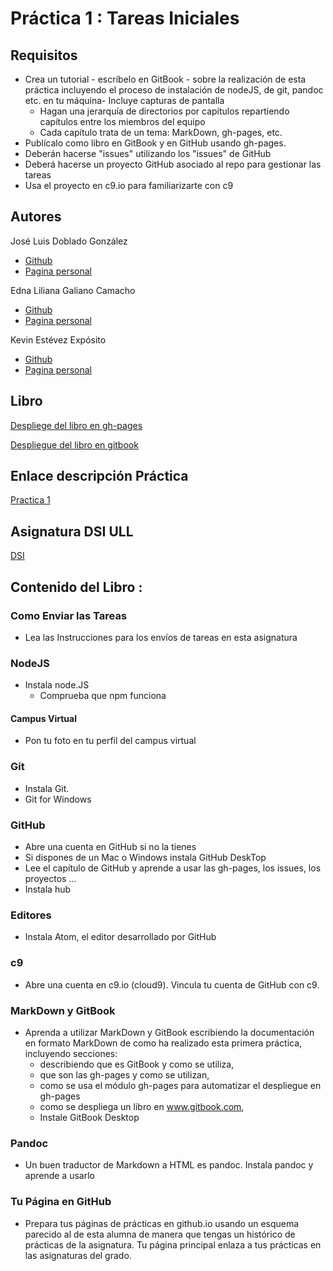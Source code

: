 # Práctica 1 : Tareas Iniciales



## Requisitos

* Crea un tutorial - escríbelo en GitBook - sobre la realización de esta práctica incluyendo el proceso de instalación de nodeJS, de git, pandoc etc. en tu máquina- Incluye capturas de pantalla
    * Hagan una jerarquía de directorios por capítulos repartiendo capítulos entre los miembros del equipo
    * Cada capítulo trata de un tema: MarkDown, gh-pages, etc.
* Publícalo como libro en GitBook y en GitHub usando gh-pages.
* Deberán hacerse "issues" utilizando los "issues" de GitHub
* Deberá hacerse un proyecto GitHub asociado al repo para gestionar las tareas
* Usa el proyecto en c9.io para familiarizarte con c9


## Autores

José Luis Doblado González  
* [Github](https://github.com/alu0100767001)
* [Pagina personal](https://alu0100767001.github.io/dsi-joseluis/)


Edna Liliana Galiano Camacho  
* [Github](https://github.com/ednagc)
* [Pagina personal](https://ednagc.github.io/edna-galiano/)

Kevin Estévez Expósito  
* [Github](https://github.com/alu0100821390)
* [Pagina personal](http://alu0100821390.github.io)


## Libro 

[Despliege del libro en gh-pages](https://ull-esit-dsi-1617.github.io/tareas-iniciales-kevin-edna-joseluis/)

[Despliegue del libro en gitbook](https://ednagc.gitbooks.io/tareas-iniciales-kevin-edna-joseluis/)

## Enlace descripción Práctica

[Practica 1](https://casianorodriguezleon.gitbooks.io/ull-esit-1617/practicas/practicatareasiniciales.html)

## Asignatura DSI ULL 

[DSI](https://campusvirtual.ull.es/1617/course/view.php?id=1136)

## Contenido del Libro : 


### Como Enviar las Tareas

- Lea las Instrucciones para los envíos de tareas en esta asignatura

### NodeJS

- Instala node.JS
    - Comprueba que npm funciona

#### Campus Virtual

- Pon tu foto en tu perfil del campus virtual

### Git

- Instala Git.
- Git for Windows

### GitHub

- Abre una cuenta en GitHub si no la tienes
- Si dispones de un Mac o Windows instala GitHub DeskTop
- Lee el capítulo de GitHub y aprende a usar las gh-pages, los issues, los proyectos ...
- Instala hub

### Editores

- Instala Atom, el editor desarrollado por GitHub

### c9

- Abre una cuenta en c9.io (cloud9). Vincula tu cuenta de GitHub con c9.

### MarkDown y GitBook

- Aprenda a utilizar MarkDown y GitBook escribiendo la documentación en formato MarkDown de como ha realizado esta primera práctica, incluyendo secciones:
    - describiendo que es GitBook y como se utiliza,
    - que son las gh-pages y como se utilizan,
    - como se usa el módulo gh-pages para automatizar el despliegue en gh-pages
    - como se despliega un libro en www.gitbook.com,
    - Instale GitBook Desktop

### Pandoc

- Un buen traductor de Markdown a HTML es pandoc. Instala pandoc y aprende a usarlo

### Tu Página en GitHub

- Prepara tus páginas de prácticas en github.io usando un esquema parecido al de esta alumna de manera que tengas un histórico de prácticas de la asignatura. Tu página principal enlaza a tus prácticas en las asignaturas del grado.

